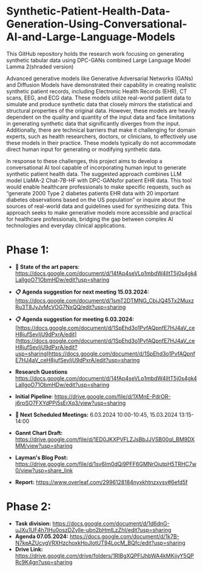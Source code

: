 # Synthetic-Patient-Health-Data-Generation-Using-Conversational-AI-and-Large-Language-Models

This GitHub repository holds the research work focusing on generating synthetic tabular data using DPC-GANs combined Large Language Model Lamma 2(shraded version)

Advanced generative models like Generative Adversarial Networks (GANs) and Diffusion Models have
demonstrated their capability in creating realistic synthetic patient records, including Electronic Health
Records (EHR), CT scans, EEG, and ECG data. These models utilize real-world patient data to simulate and
produce synthetic data that closely mirrors the statistical and structural properties of the original data.
However, these models are heavily dependent on the quality and quantity of the input data and face
limitations in generating synthetic data that significantly diverges from the input. Additionally, there are
technical barriers that make it challenging for domain experts, such as health researchers, doctors, or
clinicians, to effectively use these models in their practice. These models typically do not accommodate
direct human input for generating or modifying synthetic data.

In response to these challenges, this project aims to develop a conversational AI tool capable of
incorporating human input to generate synthetic patient health data. The suggested approach combines
LLM model LlaMA-2 Chat-7B-HF with DPC-GANsfor patient EHR data. This tool would enable
healthcare professionals to make specific requests, such as “generate 2000 Type 2 diabetes patients EHR
data with 20 important diabetes observations based on the US population” or inquire about the sources of
real-world data and guidelines used for synthesizing data. This approach seeks to make generative models
more accessible and practical for healthcare professionals, bridging the gap between complex AI
technologies and everyday clinical applications.
# **Phase 1:**
* **🤔 State of the art papers**: https://docs.google.com/document/d/14fAp4seVLp1mbdW4lItT5j0s4gk4LaIIgoO71ObmHDw/edit?usp=sharing

* **📋 Agenda suggestion for next meeting 15.03.2024:** https://docs.google.com/document/d/1smT2DTMNG_CbiJQ45Tx2MuxzRu3T8JyJvMcVOG7NxQQ/edit?usp=sharing

* **📋 Agenda suggestion for meeting 6.03.2024:** [https://docs.google.com/document/d/1SpEhd3o1PvfAQpnfE7HJ4aV_ceH8jufSevIjU9dPxrA/edit](https://docs.google.com/document/d/1SpEhd3o1PvfAQpnfE7HJ4aV_ceH8jufSevIjU9dPxrA/edit?usp=sharing)https://docs.google.com/document/d/1SpEhd3o1PvfAQpnfE7HJ4aV_ceH8jufSevIjU9dPxrA/edit?usp=sharing

* **Research Questions** https://docs.google.com/document/d/14fAp4seVLp1mbdW4lItT5j0s4gk4LaIIgoO71ObmHDw/edit?usp=sharing

* **Initial Pipeline**: https://drive.google.com/file/d/1XMnE-PdrOR-j6rpSO7FXYdPPj5sErXq3/view?usp=sharing

* **📅 Next Scheduled Meetings:** 6.03.2024 10:00-10:45, 15.03.2024 13:15-14:00

* **Gannt Chart Draft:** https://drive.google.com/file/d/1ED0JKXPVFLZJsBbJJVSB00ql_BM9DXMM/view?usp=sharing
* **Layman's Blog Post:** https://drive.google.com/file/d/1sv6Im0dQi9PFF6GMNrOiutpH5TRHC7w0/view?usp=share_link

* **Report:** https://www.overleaf.com/2996128184nyxkhtnzxvsv#6efd5f
# **Phase 2:**
* **Task division:** https://docs.google.com/document/d/1d6dnG-uJXu1UF4h7IHu0oszDZylle-ubn2bHmILzZhI/edit?usp=sharing
* **Agenda 07.05.2024:** https://docs.google.com/document/d/1k7B-N7keAZUcvgVRXHzchoxkHoJlotUT94LocM_BQfc/edit?usp=sharing
* **Drive Link:** https://drive.google.com/drive/folders/1RIBgXQPFIJhbWA4kMKijyY5QPRc9K4gn?usp=sharing
